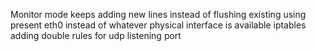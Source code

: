 Monitor mode keeps adding new lines instead of flushing existing
using present eth0 instead of whatever physical interface is available
    iptables adding double rules for udp listening port  

